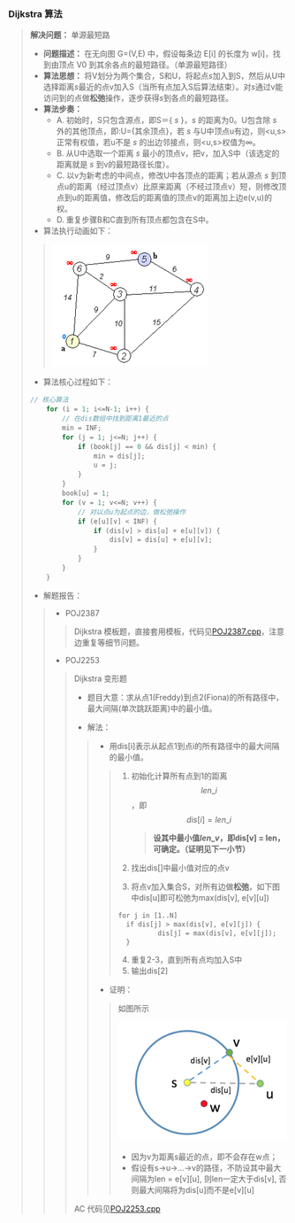 ### Dijkstra 算法

> **解决问题：** 单源最短路
>
> - **问题描述：** 在无向图 G=(V,E) 中，假设每条边 E[i] 的长度为 w[i]，找到由顶点 V0 到其余各点的最短路径。（单源最短路径）
> - **算法思想：** 将V划分为两个集合，S和U，将起点*s*加入到S，然后从U中选择距离*s*最近的点v加入S（当所有点加入S后算法结束）。对*s*通过v能访问到的点做**松弛**操作，逐步获得*s*到各点的最短路径。
> - **算法步奏：** 
>   - A. 初始时，S只包含源点，即S＝{ *s* }，*s* 的距离为0。U包含除 *s* 外的其他顶点，即:U={其余顶点}，若 *s* 与U中顶点u有边，则<u,s>正常有权值，若u不是 *s* 的出边邻接点，则<u,s>权值为∞。
>   - B. 从U中选取一个距离 *s* 最小的顶点v，把v，加入S中（该选定的距离就是 *s* 到v的最短路径长度）。
>   - C. 以v为新考虑的中间点，修改U中各顶点的距离；若从源点 *s* 到顶点u的距离（经过顶点v）比原来距离（不经过顶点v）短，则修改顶点到u的距离值，修改后的距离值的顶点v的距离加上边e(v,u)的权。
>   - D. 重复步骤B和C直到所有顶点都包含在S中。
> - 算法执行动画如下：
>
> > <img src="https://github.com/shuyuFranky/coding/blob/master/img/dijkstra.gif" alt="dijkstra 演示gif"> </img>
>
> - 算法核心过程如下：
>
> ```c++
> // 核心算法
>     for (i = 1; i<=N-1; i++) {
>         // 在dis数组中找到距离1最近的点
>         min = INF;
>         for (j = 1; j<=N; j++) {
>             if (book[j] == 0 && dis[j] < min) {
>                 min = dis[j];
>                 u = j;
>             }
>         }
>         book[u] = 1;
>         for (v = 1; v<=N; v++) {
>             // 对以点u为起点的边，做松弛操作
>             if (e[u][v] < INF) { 
>                 if (dis[v] > dis[u] + e[u][v]) {
>                     dis[v] = dis[u] + e[u][v];
>                 }
>             }
>         }
>     }
> ```
>
> - 解题报告：
>
> > - POJ2387
> >
> > > Dijkstra 模板题，直接套用模板，代码见[POJ2387.cpp](https://github.com/shuyuFranky/coding/blob/master/dijkstra/POJ2387.cpp)，注意边重复等细节问题。 
> >
> > - POJ2253
> >
> > > Dijkstra 变形题
> > >
> > > - 题目大意：求从点1(Freddy)到点2(Fiona)的所有路径中，最大间隔(单次跳跃距离)中的最小值。
> > >
> > >
> > > - 解法：
> > >
> > > > - 用dis[i]表示从起点1到点i的所有路径中的最大间隔的最小值。
> > > >
> > > > > 1. 初始化计算所有点到1的距离 $$len\_{i}$$ ，即 $$dis[i] = len\_{i}$$
> > > > >
> > > > >    > **设其中最小值$len\_{v}$，即dis[v] = len，可确定。（证明见下一小节）**
> > > > >
> > > > > 2. 找出dis[]中最小值对应的点v 
> > > > >
> > > > > 3. 将点v加入集合S，对所有边做**松弛**，如下图中dis\[u\]即可松弛为max(dis\[v\], e\[v\]\[u\])
> > > > >
> > > > > ```
> > > > > for j in [1..N]
> > > > > 	if dis[j] > max(dis[v], e[v][j]) {
> > > > >       	dis[j] = max(dis[v], e[v][j]);
> > > > > 	}
> > > > > ```
> > > > >
> > > > > 4. 重复2-3，直到所有点均加入S中
> > > > > 5. 输出dis[2]
> > > >
> > > > - 证明：
> > > >
> > > > > 如图所示
> > > > >
> > > > > <img src="https://github.com/shuyuFranky/coding/blob/master/img/2253-pro.png" width="400px;"> </img>
> > > > >
> > > > > - 因为v为距离s最近的点，即不会存在w点；
> > > > > - 假设有s->u->…->v的路径，不防设其中最大间隔为len = e\[v\]\[u\], 则len一定大于dis\[v\], 否则最大间隔将为dis[u]而不是e\[v\]\[u\]
> > >
> > > AC 代码见[POJ2253.cpp](https://github.com/shuyuFranky/coding/blob/master/dijkstra/POJ2253.cpp)
